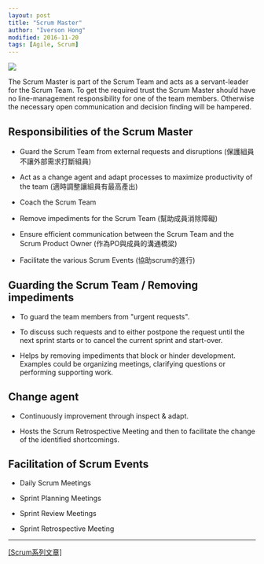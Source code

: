 ```yaml
---
layout: post
title: "Scrum Master"
author: "Iverson Hong"
modified: 2016-11-20
tags: [Agile, Scrum]
---
```


![](..\images\postImage\Scrum\Scrum_Roles.png)

The Scrum Master is part of the Scrum Team and acts as a servant-leader for the Scrum Team. To get the required trust the Scrum Master should have no line-management responsibility for one of the team members. Otherwise the necessary open communication and decision finding will be hampered.

## Responsibilities of the Scrum Master ##

- Guard the Scrum Team from external requests and disruptions (保護組員不讓外部需求打斷組員)

- Act as a change agent and adapt processes to maximize productivity of the team (適時調整讓組員有最高產出)

- Coach the Scrum Team

- Remove impediments for the Scrum Team (幫助成員消除障礙)

- Ensure efficient communication between the Scrum Team and the Scrum Product Owner (作為PO與成員的溝通橋梁)

- Facilitate the various Scrum Events (協助scrum的進行)

## Guarding the Scrum Team / Removing impediments ##

- To guard the team members from "urgent requests".

- To discuss such requests and to either postpone the request until the next sprint starts or to cancel the current sprint and start-over.

- Helps by removing impediments that block or hinder development. Examples could be organizing meetings, clarifying questions or performing supporting work.

## Change agent ##

- Continuously improvement through inspect & adapt.

- Hosts the Scrum Retrospective Meeting and then to facilitate the change of the identified shortcomings.

## Facilitation of Scrum Events ##

- Daily Scrum Meetings

- Sprint Planning Meetings

- Sprint Review Meetings

- Sprint Retrospective Meeting

----------

[[Scrum系列文章]](http://iverson127.github.io/tags/#Scrum)